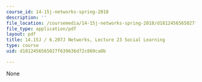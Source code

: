 ```yaml
---
course_id: 14-15j-networks-spring-2018
description: ''
file_location: /coursemedia/14-15j-networks-spring-2018/d1812456565027f639636d72c869ca0b_MIT14_15JS18_lec23.pdf
file_type: application/pdf
layout: pdf
title: 14.15J / 6.207J Networks, Lecture 23 Social Learning
type: course
uid: d1812456565027f639636d72c869ca0b

---
```

None